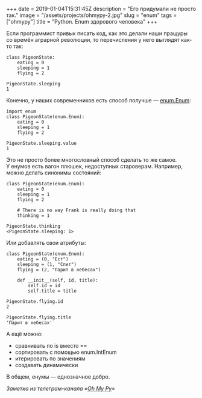+++
date = 2019-01-04T15:31:45Z
description = "Его придумали не просто так."
image = "/assets/projects/ohmypy-2.jpg"
slug = "enum"
tags = ["ohmypy"]
title = "Python. Enum здорового человека"
+++

Если программист привык писать код, как это делали наши пращуры со времён аграрной революции, то перечисления у него выглядят как-то так:

```
class PigeonState:
    eating = 0
    sleeping = 1
    flying = 2

PigeonState.sleeping
1
```

Конечно, у наших современников есть способ получше — [enum.Enum](https://devdocs.io/python~3.7/library/enum):

```
import enum
class PigeonState(enum.Enum):
    eating = 0
    sleeping = 1
    flying = 2

PigeonState.sleeping.value
1
```

Это не просто более многословный способ сделать то же самое. У енумов есть вагон плюшек, недоступных староверам. Например, можно делать синонимы состояний:

```
class PigeonState(enum.Enum):
    eating = 0
    sleeping = 1
    flying = 2
    
    # There is no way Frank is really doing that
    thinking = 1

PigeonState.thinking
<PigeonState.sleeping: 1>
```

Или добавлять свои атрибуты:

```
class PigeonState(enum.Enum):
    eating = (0, "Ест")
    sleeping = (1, "Спит")
    flying = (2, "Парит в небесах")
    
    def __init__(self, id, title):
        self.id = id
        self.title = title

PigeonState.flying.id
2

PigeonState.flying.title
'Парит в небесах'
```

А ещё можно:

- сравнивать по is вместо ==
- сортировать с помощью enum.IntEnum
- итерировать по значениям
- создавать динамически

В общем, енумы — однозначное добро.

<div class="row">
<div class="col-xs-12 col-sm-10 col-md-8"><p><em>Заметка из телеграм-канала <span class="nowrap"><i class="fas fa-kiwi-bird"></i> «<a href="https://t.me/ohmypy">Oh My Py</a>»</span></em></p></div>
</div>


